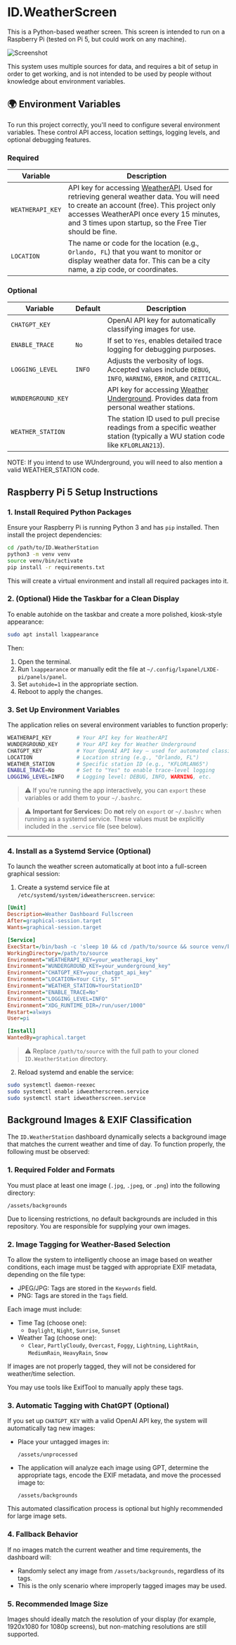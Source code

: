 ﻿# ID.WeatherScreen
This is a Python-based weather screen. This screen is intended to run on a Raspberry Pi (tested on Pi 5, but could work on any machine).

![Screenshot](documentation/img/WeatherScreenApp.png)

This system uses multiple sources for data, and requires a bit of setup in order to get working, and is not intended to be used by people without knowledge about environment variables.

## 🌍 Environment Variables
To run this project correctly, you'll need to configure several environment variables. These control API access, location settings, logging levels, and optional debugging features.

### Required

| Variable           | Description                                                                 |
|--------------------|-----------------------------------------------------------------------------|
| `WEATHERAPI_KEY`   | API key for accessing [WeatherAPI](https://www.weatherapi.com/). Used for retrieving general weather data. You will need to create an account (free). This project only accesses WeatherAPI once every 15 minutes, and 3 times upon startup, so the Free Tier should be fine. |
| `LOCATION`         | The name or code for the location (e.g., `Orlando, FL`) that you want to monitor or display weather data for. This can be a city name, a zip code, or coordinates. |

### Optional

| Variable           | Default | Description |
|--------------------|---------|-------------|
| `CHATGPT_KEY`      |         | OpenAI API key for automatically classifying images for use. |
| `ENABLE_TRACE`     | `No`    | If set to `Yes`, enables detailed trace logging for debugging purposes. |
| `LOGGING_LEVEL`    | `INFO`  | Adjusts the verbosity of logs. Accepted values include `DEBUG`, `INFO`, `WARNING`, `ERROR`, and `CRITICAL`. |
| `WUNDERGROUND_KEY` |         | API key for accessing [Weather Underground](https://www.wunderground.com/weather/api). Provides data from personal weather stations. |
| `WEATHER_STATION`  |         | The station ID used to pull precise readings from a specific weather station (typically a WU station code like `KFLORLAN213`). |

NOTE: If you intend to use WUnderground, you will need to also mention a valid WEATHER_STATION code.


## Raspberry Pi 5 Setup Instructions

### 1. Install Required Python Packages

Ensure your Raspberry Pi is running Python 3 and has `pip` installed. Then install the project dependencies:

```bash
cd /path/to/ID.WeatherStation
python3 -m venv venv
source venv/bin/activate
pip install -r requirements.txt
```

This will create a virtual environment and install all required packages into it.

### 2. (Optional) Hide the Taskbar for a Clean Display

To enable autohide on the taskbar and create a more polished, kiosk-style appearance:

```bash
sudo apt install lxappearance
```

Then:

1. Open the terminal.
2. Run `lxappearance` or manually edit the file at `~/.config/lxpanel/LXDE-pi/panels/panel`.
3. Set `autohide=1` in the appropriate section.
4. Reboot to apply the changes.

### 3. Set Up Environment Variables

The application relies on several environment variables to function properly:

```bash
WEATHERAPI_KEY        # Your API key for WeatherAPI
WUNDERGROUND_KEY      # Your API key for Weather Underground
CHATGPT_KEY           # Your OpenAI API key – used for automated classification of weather background images
LOCATION              # Location string (e.g., "Orlando, FL")
WEATHER_STATION       # Specific station ID (e.g., "KFLORLAN65")
ENABLE_TRACE=No       # Set to "Yes" to enable trace-level logging
LOGGING_LEVEL=INFO    # Logging level: DEBUG, INFO, WARNING, etc.
```

> ⚠ If you're running the app interactively, you can `export` these variables or add them to your `~/.bashrc`.

> ⚠ **Important for Services:** Do **not** rely on `export` or `~/.bashrc` when running as a systemd service. These values must be explicitly included in the `.service` file (see below).

---

### 4. Install as a Systemd Service (Optional)

To launch the weather screen automatically at boot into a full-screen graphical session:

1. Create a systemd service file at `/etc/systemd/system/idweatherscreen.service`:

```ini
[Unit]
Description=Weather Dashboard Fullscreen
After=graphical-session.target
Wants=graphical-session.target

[Service]
ExecStart=/bin/bash -c 'sleep 10 && cd /path/to/source && source venv/bin/activate && export DISPLAY=:0 && python3 ID.WeatherScreen.py'
WorkingDirectory=/path/to/source
Environment="WEATHERAPI_KEY=your_weatherapi_key"
Environment="WUNDERGROUND_KEY=your_wunderground_key"
Environment="CHATGPT_KEY=your_chatgpt_api_key"
Environment="LOCATION=Your City, ST"
Environment="WEATHER_STATION=YourStationID"
Environment="ENABLE_TRACE=No"
Environment="LOGGING_LEVEL=INFO"
Environment="XDG_RUNTIME_DIR=/run/user/1000"
Restart=always
User=pi

[Install]
WantedBy=graphical.target
```

> ⚠ Replace `/path/to/source` with the full path to your cloned `ID.WeatherStation` directory.

2. Reload systemd and enable the service:

```bash
sudo systemctl daemon-reexec
sudo systemctl enable idweatherscreen.service
sudo systemctl start idweatherscreen.service
```

## Background Images & EXIF Classification

The `ID.WeatherStation` dashboard dynamically selects a background image that matches the current weather and time of day. To function properly, the following must be observed:

### 1. Required Folder and Formats

You must place at least one image (`.jpg`, `.jpeg`, or `.png`) into the following directory:

```
/assets/backgrounds
```

Due to licensing restrictions, no default backgrounds are included in this repository. You are responsible for supplying your own images.

### 2. Image Tagging for Weather-Based Selection

To allow the system to intelligently choose an image based on weather conditions, each image must be tagged with appropriate EXIF metadata, depending on the file type:

- JPEG/JPG: Tags are stored in the `Keywords` field.
- PNG: Tags are stored in the `Tags` field.

Each image must include:

- Time Tag (choose one):
  - `Daylight`, `Night`, `Sunrise`, `Sunset`
- Weather Tag (choose one):
  - `Clear`, `PartlyCloudy`, `Overcast`, `Foggy`, `Lightning`, `LightRain`, `MediumRain`, `HeavyRain`, `Snow`

If images are not properly tagged, they will not be considered for weather/time selection.

You may use tools like ExifTool to manually apply these tags.

### 3. Automatic Tagging with ChatGPT (Optional)

If you set up `CHATGPT_KEY` with a valid OpenAI API key, the system will automatically tag new images:

- Place your untagged images in:
  ```
  /assets/unprocessed
  ```
- The application will analyze each image using GPT, determine the appropriate tags, encode the EXIF metadata, and move the processed image to:
  ```
  /assets/backgrounds
  ```

This automated classification process is optional but highly recommended for large image sets.

### 4. Fallback Behavior

If no images match the current weather and time requirements, the dashboard will:

- Randomly select any image from `/assets/backgrounds`, regardless of its tags.
- This is the only scenario where improperly tagged images may be used.

### 5. Recommended Image Size

Images should ideally match the resolution of your display (for example, 1920x1080 for 1080p screens), but non-matching resolutions are still supported.